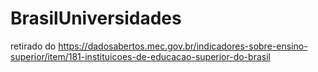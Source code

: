 # BrasilUniversidades

retirado do https://dadosabertos.mec.gov.br/indicadores-sobre-ensino-superior/item/181-instituicoes-de-educacao-superior-do-brasil
